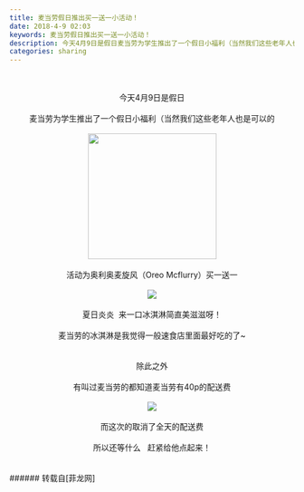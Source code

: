 ```yaml
---
title: 麦当劳假日推出买一送一小活动！
date: 2018-4-9 02:03
keywords: 麦当劳假日推出买一送一小活动！
description: 今天4月9日是假日麦当劳为学生推出了一个假日小福利（当然我们这些老年人也是可以的活动为奥利奥麦旋风（Oreo Mcflurry）买一送一夏日炎炎  来一口冰淇淋简直美滋滋呀！麦当劳的冰淇淋是我觉得一般速食店里面最好吃的了~除此之外有叫过麦当劳的都知道麦当劳有40p的配送费而这次的取消了全天的配送费所以还等什么   赶紧给他点起来！
categories: sharing
---
```

<td class="t_f" id="postmessage_1237943">

<br/>
<br/>
<div align="center">今天4月9日是假日</div><br/>
<div align="center">麦当劳为学生推出了一个假日小福利（当然我们这些老年人也是可以的</div><br/>
<div align="center"><img alt="" border="0" class="zoom" data-cf-modified-d833b77641c8b17153efcc4f-="" file="http://wx4.sinaimg.cn/large/415f82b9ly1flhn08g4pxj20go0gcjsy.jpg" height="222" id="aimg_wMmmE" onclick="" onmouseover="" src="http://wx4.sinaimg.cn/large/415f82b9ly1flhn08g4pxj20go0gcjsy.jpg" width="227"/></div><br/>
<div align="center">活动为奥利奥麦旋风（Oreo Mcflurry）买一送一</div><br/>
<div align="center">

<img aid="803410" data-cf-modified-d833b77641c8b17153efcc4f-="" file="data/attachment/forum/201804/09/014402yhxv9mzbpvrbxxlb.jpg.thumb.jpg" id="aimg_803410" inpost="1" onclick="" onmouseover="" src="http://www.flw.ph/data/attachment/forum/201804/09/014402yhxv9mzbpvrbxxlb.jpg" style="cursor:pointer" zoomfile="data/attachment/forum/201804/09/014402yhxv9mzbpvrbxxlb.jpg"/>


</div><br/>
<div align="center">夏日炎炎  来一口冰淇淋简直美滋滋呀！</div><br/>
<div align="center">麦当劳的冰淇淋是我觉得一般速食店里面最好吃的了~</div><br/>
<br/>
<div align="center">除此之外</div><br/>
<div align="center">有叫过麦当劳的都知道麦当劳有40p的配送费</div><br/>
<div align="center">

<img aid="803411" data-cf-modified-d833b77641c8b17153efcc4f-="" file="data/attachment/forum/201804/09/015956llg1imq9lp8sipgb.jpg.thumb.jpg" id="aimg_803411" inpost="1" onclick="" onmouseover="" src="http://www.flw.ph/data/attachment/forum/201804/09/015956llg1imq9lp8sipgb.jpg" style="cursor:pointer" zoomfile="data/attachment/forum/201804/09/015956llg1imq9lp8sipgb.jpg"/>


</div><br/>
<div align="center">而这次的取消了全天的配送费</div><br/>
<div align="center">所以还等什么   赶紧给他点起来！</div><br/>
<br/>
</td>
###### 转载自[菲龙网]